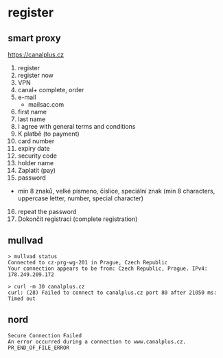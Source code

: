 # register

## smart proxy

https://canalplus.cz

1. register
2. register now
3. VPN
4. canal+ complete, order
5. e-mail
   - mailsac.com
6. first name
7. last name
8. I agree with general terms and conditions
9. K platbě (to payment)
10. card number
11. expiry date
12. security code
13. holder name
14. Zaplatit (pay)
15. password
   - min 8 znaků, velké písmeno, číslice, speciální znak (min 8 characters,
     uppercase letter, number, special character)
16. repeat the password
17. Dokončit registraci (complete registration)

## mullvad

~~~
> mullvad status
Connected to cz-prg-wg-201 in Prague, Czech Republic
Your connection appears to be from: Czech Republic, Prague. IPv4: 178.249.209.172

> curl -m 30 canalplus.cz
curl: (28) Failed to connect to canalplus.cz port 80 after 21050 ms: Timed out
~~~

## nord

~~~
Secure Connection Failed
An error occurred during a connection to www.canalplus.cz. PR_END_OF_FILE_ERROR
~~~
